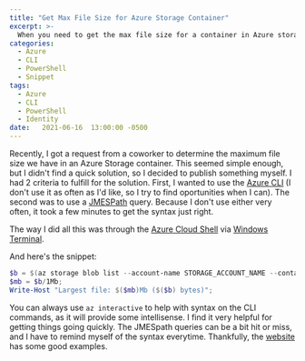 ```yaml
---
title: "Get Max File Size for Azure Storage Container"
excerpt: >-
  When you need to get the max file size for a container in Azure storage, just use the Azure CLI.
categories:
  - Azure
  - CLI
  - PowerShell
  - Snippet
tags:
  - Azure
  - CLI
  - PowerShell
  - Identity
date:   2021-06-16  13:00:00 -0500
---
```


Recently, I got a request from a coworker to determine the maximum file size we have in an Azure Storage container. This seemed simple enough, but I didn't find a quick solution, so I decided to publish something myself. I had 2 criteria to fulfill for the solution. First, I wanted to use the [Azure CLI](https://docs.microsoft.com/en-us/cli/azure/) (I don't use it as often as I'd like, so I try to find oportunities when I can). The second was to use a [JMESPath](https://jmespath.org/) query. Because I don't use either very often, it took a few minutes to get the syntax just right. 

The way I did all this was through the [Azure Cloud Shell](https://docs.microsoft.com/en-us/azure/cloud-shell/overview) via [Windows Terminal](https://github.com/microsoft/terminal).

And here's the snippet:

```powershell
$b = $(az storage blob list --account-name STORAGE_ACCOUNT_NAME --container-name CONTAINER_NAME --query "max([].properties.contentLength)"); 
$mb = $b/1Mb;
Write-Host "Largest file: $($mb)Mb ($($b) bytes)";
```

You can always use `az interactive` to help with syntax on the CLI commands, as it will provide some intellisense. I find it very helpful for getting things going quickly. The JMESpath queries can be a bit hit or miss, and I have to remind myself of the syntax everytime. Thankfully, the [website](https://jmespath.org/examples.html) has some good examples.